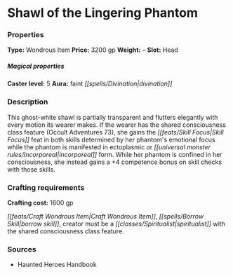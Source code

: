 ﻿---
Title: "Shawl of the Lingering Phantom"
Type: "Wondrous Item"
Price: "3200 gp"
Weight: "–"
Slot: "Head"
Caster level: "5"
Aura: "faint divination"
Description: |
  "This ghost-white shawl is partially transparent and flutters elegantly with every motion its wearer makes. If the wearer has the shared consciousness class feature (_Occult Adventures 73_), she gains the Skill Focus feat in both skills determined by her phantom's emotional focus while the phantom is manifested in ectoplasmic or incorporeal form. While her phantom is confined in her consciousness, she instead gains a +4 competence bonus on skill checks with those skills."
Crafting cost: "1600 gp"
Sources: "['Haunted Heroes Handbook']"
---

# Shawl of the Lingering Phantom

### Properties

**Type:** Wondrous Item **Price:** 3200 gp **Weight:** – **Slot:** Head

##### Magical properties

**Caster level:** 5 **Aura:** faint _[[spells/Divination|divination]]_

### Description

This ghost-white shawl is partially transparent and flutters elegantly with every motion its wearer makes. If the wearer has the shared consciousness class feature (Occult Adventures 73), she gains the _[[feats/Skill Focus|Skill Focus]]_ feat in both skills determined by her phantom's emotional focus while the phantom is manifested in ectoplasmic or _[[universal monster rules/Incorporeal|incorporeal]]_ form. While her phantom is confined in her consciousness, she instead gains a +4 competence bonus on skill checks with those skills.

### Crafting requirements

**Crafting cost:** 1600 gp

_[[feats/Craft Wondrous Item|Craft Wondrous Item]]_, _[[spells/Borrow Skill|borrow skill]]_, creator must be a _[[classes/Spiritualist|spiritualist]]_ with the shared consciousness class feature.

### Sources

* Haunted Heroes Handbook